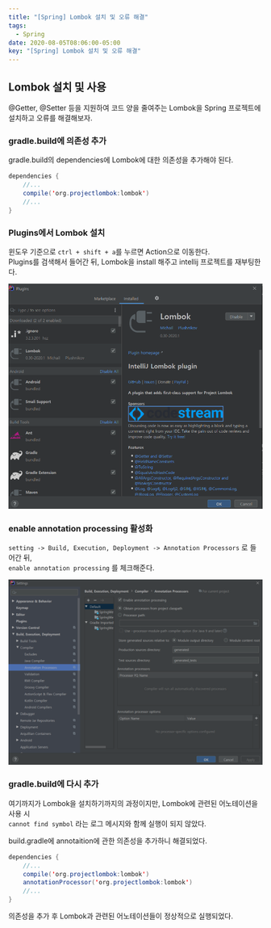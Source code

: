 ```yaml
---
title: "[Spring] Lombok 설치 및 오류 해결"
tags:
  - Spring
date: 2020-08-05T08:06:00-05:00
key: "[Spring] Lombok 설치 및 오류 해결"
---
```


## Lombok 설치 및 사용

@Getter, @Setter 등을 지원하여 코드 양을 줄여주는 Lombok을 Spring 프로젝트에 설치하고 오류를 해결해보자.

<!--more-->

### gradle.build에 의존성 추가

gradle.build의 dependencies에 Lombok에 대한 의존성을 추가해야 된다.

```java
dependencies {
	//...
    compile('org.projectlombok:lombok')
	//...
}
```

### Plugins에서 Lombok 설치

윈도우 기준으로 `ctrl + shift + a`를 누르면 Action으로 이동한다.<br>
Plugins를 검색해서 들어간 뒤, Lombok을 install 해주고 intellij 프로젝트를 재부팅한다.<br>

![1](/assets/images/200805-1.png)

### enable annotation processing 활성화

`setting -> Build, Execution, Deployment -> Annotation Processors` 로 들어간 뒤,<br>
`enable annotation processing` 를 체크해준다.<br>

![2](/assets/images/200805-2.png)

### gradle.build에 다시 추가

여기까지가 Lombok을 설치하기까지의 과정이지만, Lombok에 관련된 어노테이션을 사용 시<br>
`cannot find symbol` 라는 로그 메시지와 함께 실행이 되지 않았다.

build.gradle에 annotaition에 관한 의존성을 추가하니 해결되었다.<br>

```java
dependencies {
	//...
    compile('org.projectlombok:lombok')
    annotationProcessor('org.projectlombok:lombok')
	//...
}
```

의존성을 추가 후 Lombok과 관련된 어노테이션들이 정상적으로 실행되었다.<br>
